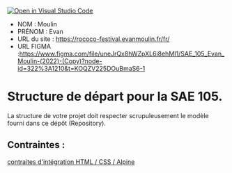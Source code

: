 [![Open in Visual Studio Code](https://classroom.github.com/assets/open-in-vscode-c66648af7eb3fe8bc4f294546bfd86ef473780cde1dea487d3c4ff354943c9ae.svg)](https://classroom.github.com/online_ide?assignment_repo_id=9703702&assignment_repo_type=AssignmentRepo)
- NOM : Moulin
- PRÉNOM : Evan
- URL du site : https://rococo-festival.evanmoulin.fr/fr/
- URL FIGMA :https://www.figma.com/file/uneJrQx8hWZpXL6i8ehMI1/SAE_105_Evan_Moulin-(2022)-(Copy)?node-id=322%3A1210&t=KOQZV225DOuBmaS6-1

# Structure de départ pour la SAE 105.

La structure de votre projet doit respecter scrupuleusement le modèle fourni dans ce dépôt (Repository).

## Contraintes :
[contraites d'intégration HTML / CSS / Alpine](https://moodle.univ-fcomte.fr/mod/page/view.php?id=645799)
